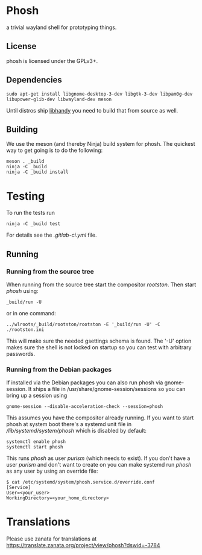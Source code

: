 # Phosh

a trivial wayland shell for prototyping things.

## License

phosh is licensed under the GPLv3+.

## Dependencies

    sudo apt-get install libgnome-desktop-3-dev libgtk-3-dev libpam0g-dev libupower-glib-dev libwayland-dev meson

Until distros ship [libhandy](https://source.puri.sm/Librem5/libhandy) you
need to build that from source as well.

## Building

We use the meson (and thereby Ninja) build system for phosh.  The quickest
way to get going is to do the following:

    meson . _build
    ninja -C _build
    ninja -C _build install

# Testing

To run the tests run

    ninja -C _build test

For details see the *.gitlab-ci.yml* file.

## Running
### Running from the source tree
When running from the source tree start the compositor *rootston*. Then start
*phosh* using:

    _build/run -U

or in one command:

    ../wlroots/_build/rootston/rootston -E '_build/run -U' -C ./rootston.ini

This will make sure the needed gsettings schema is found. The '-U' option makes
sure the shell is not locked on startup so you can test with arbitrary
passwords.

### Running from the Debian packages
If installed via the Debian packages you can also run phosh via gnome-session.
It ships a file in /usr/share/gnome-session/sessions so you can bring up a
session using

    gnome-session --disable-acceleration-check --session=phosh

This assumes you have the compositor already running. If you want to start
phosh at system boot there's a systemd unit file in */lib/systemd/system/phosh*
which is disabled by default:

    systemctl enable phosh
    systemctl start phosh

This runs *phosh* as user *purism* (which needs to exist). If you don't have a
user *purism* and don't want to create on you can make systemd run *phosh* as
any user by using an override file:

    $ cat /etc/systemd/system/phosh.service.d/override.conf
    [Service]
    User=<your_user>
    WorkingDirectory=<your_home_directory>

# Translations
Please use zanata for translations at https://translate.zanata.org/project/view/phosh?dswid=-3784
